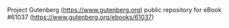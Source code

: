Project Gutenberg (https://www.gutenberg.org) public repository for
eBook #61037 (https://www.gutenberg.org/ebooks/61037)
